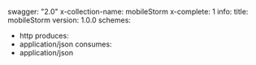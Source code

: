 swagger: "2.0"
x-collection-name: mobileStorm
x-complete: 1
info:
  title: mobileStorm
  version: 1.0.0
schemes:
- http
produces:
- application/json
consumes:
- application/json